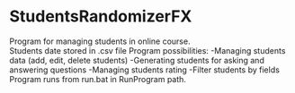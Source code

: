 # StudentsRandomizerFX
Program for managing students in online course.<br>
Students date stored in .csv file
Program possibilities:
-Managing students data (add, edit, delete students)
-Generating students for asking and answering questions
-Managing students rating 
-Filter students by fields
Program runs from run.bat in RunProgram path.
